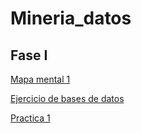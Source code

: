 # Mineria_datos

## Fase I
[Mapa mental 1](https://github.com/AileCastro/Mineria_datos/blob/main/Mapa%20mental_1_1597501.pdf)

[Ejercicio de bases de datos](https://github.com/EdgarMdlln/Mineria_datos/blob/main/Equipo_7-Ejercicio%20base%20de%20datos.pdf)

[Practica 1](https://github.com/Yazielbaralc1/Mineria_de_Datos.phyton-/blob/main/Ex_LimpiezaDeBaseDeDatos_Equipo7.ipynb)
